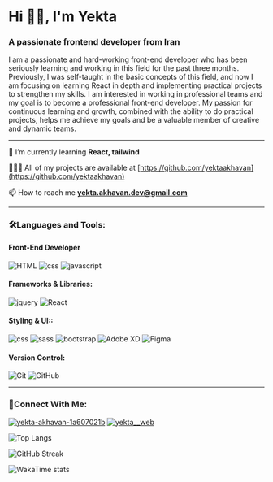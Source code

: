# Hi 🙋‍♀️, I'm Yekta
### A passionate frontend developer from Iran

I am a passionate and hard-working front-end developer who has been seriously learning and working in this field for the past three months. Previously, I was self-taught in the basic concepts of this field, and now I am focusing on learning React in depth and implementing practical projects to strengthen my skills. I am interested in working in professional teams and my goal is to become a professional front-end developer. My passion for continuous learning and growth, combined with the ability to do practical projects, helps me achieve my goals and be a valuable member of creative and dynamic teams.

---

🌱 I’m currently learning **React, tailwind**

👩🏻‍💻 All of my projects are available at [https://github.com/yektaakhavan](https://github.com/yektaakhavan)

📫 How to reach me **yekta.akhavan.dev@gmail.com**

---

### 🛠️Languages and Tools:

#### Front-End Developer

![HTML](https://img.shields.io/badge/-Html5-D24D28?logo=html5&logoColor=white)
![css](https://img.shields.io/badge/-Css3-186CA9?logo=css3&logoColor=white)
![javascript](https://img.shields.io/badge/-JavaScript-E7D224?logo=javascript&logoColor=white)


#### Frameworks & Libraries:

![jquery](https://img.shields.io/badge/-Jquery-0C64A1?logo=jquery&logoColor=white)
![React](https://img.shields.io/badge/-React-58C4DC?logo=react&logoColor=white)



#### Styling & UI::

![css](https://img.shields.io/badge/-Css3-186CA9?logo=css3&logoColor=white)
![sass](https://img.shields.io/badge/-Sass-CC6699?logo=sass&logoColor=white)
![bootstrap](https://img.shields.io/badge/-BootStrap-7C59B0?logo=bootstrap&logoColor=white)
![Adobe XD](https://img.shields.io/badge/-Adobe%20XD-FF61F6?style=flat&logo=adobe-xd&logoColor=white
)
![Figma](https://img.shields.io/badge/-Figma-A259FF?logo=figma&logoColor=white)


#### Version Control:

![Git](https://img.shields.io/badge/-Git-DB4B30?logo=Git&logoColor=white)
![GitHub](https://img.shields.io/badge/-GitHub-242323?logo=GitHub&logoColor=white)

---

### 🔗Connect With Me:

[![yekta-akhavan-1a607021b](https://img.shields.io/badge/-Linkdein-0A66C2?logo=Linkdein&logoColor=white)](https://www.linkedin.com/in/yekta-akhavan/)
[![yekta__web](https://img.shields.io/badge/-Instagram-FE0172?logo=instagram&logoColor=white)](https://www.instagram.com/)


![Top Langs](https://github-readme-stats.vercel.app/api/top-langs/?username=yektaakhavan&layout=compact&theme=nightowl)

![GitHub Streak](https://streak-stats.demolab.com?user=yektaakhavan&theme=nightowl)

![WakaTime stats](https://github-readme-stats.vercel.app/api/wakatime?username=yektaakhavan\&layout=compact&theme=nightowl)




